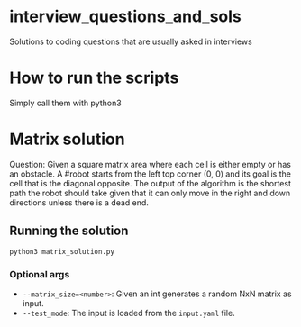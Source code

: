 # interview_questions_and_sols
Solutions to coding questions that are usually asked in interviews

# How to run the scripts
Simply call them with python3

# Matrix solution
Question: Given a square matrix area where each cell is either empty or has an obstacle. A #robot starts from the left top corner (0, 0) and its goal is the cell that is the diagonal opposite. The output of the algorithm is the shortest path the robot should take given that it can only move in the right and down directions unless there is a dead end.

## Running the solution
```
python3 matrix_solution.py
```
### Optional args
- `--matrix_size=<number>`: Given an int generates a random NxN matrix as input.
- `--test_mode`: The input is loaded from the `input.yaml` file.
